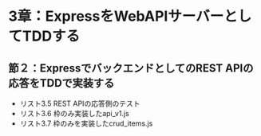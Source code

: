 # 3章：ExpressをWebAPIサーバーとしてTDDする

## 節２：ExpressでバックエンドとしてのREST APIの応答をTDDで実装する

* リスト3.5 REST APIの応答側のテスト
* リスト3.6 枠のみ実装したapi_v1.js
* リスト3.7 枠のみを実装したcrud_items.js




